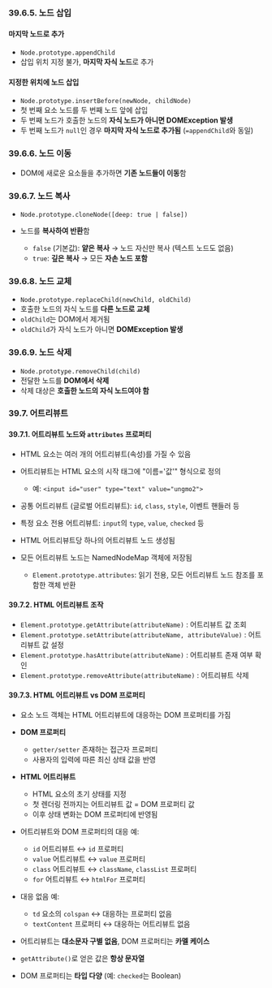 ### 39.6.5. 노드 삽입

#### 마지막 노드로 추가

* `Node.prototype.appendChild`
* 삽입 위치 지정 불가, **마지막 자식 노드**로 추가

#### 지정한 위치에 노드 삽입

* `Node.prototype.insertBefore(newNode, childNode)`
* 첫 번째 요소 노드를 두 번째 노드 앞에 삽입
* 두 번째 노드가 호출한 노드의 **자식 노드가 아니면 DOMException 발생**
* 두 번째 노드가 `null`인 경우 **마지막 자식 노드로 추가됨** (`=appendChild`와 동일)

### 39.6.6. 노드 이동

* DOM에 새로운 요소들을 추가하면 **기존 노드들이 이동**함

### 39.6.7. 노드 복사

* `Node.prototype.cloneNode([deep: true | false])`
* 노드를 **복사하여 반환**함

  * `false` (기본값): **얕은 복사** → 노드 자신만 복사 (텍스트 노드도 없음)
  * `true`: **깊은 복사** → 모든 **자손 노드 포함**

### 39.6.8. 노드 교체

* `Node.prototype.replaceChild(newChild, oldChild)`
* 호출한 노드의 자식 노드를 **다른 노드로 교체**
* `oldChild`는 DOM에서 제거됨
* `oldChild`가 자식 노드가 아니면 **DOMException 발생**

### 39.6.9. 노드 삭제

* `Node.prototype.removeChild(child)`
* 전달한 노드를 **DOM에서 삭제**
* 삭제 대상은 **호출한 노드의 자식 노드여야 함**

### 39.7. 어트리뷰트

#### 39.7.1. 어트리뷰트 노드와 `attributes` 프로퍼티

* HTML 요소는 여러 개의 어트리뷰트(속성)를 가질 수 있음
* 어트리뷰트는 HTML 요소의 시작 태그에 "이름='값'" 형식으로 정의

  * 예: `<input id="user" type="text" value="ungmo2">`
* 공통 어트리뷰트 (글로벌 어트리뷰트): `id`, `class`, `style`, 이벤트 핸들러 등
* 특정 요소 전용 어트리뷰트: `input`의 `type`, `value`, `checked` 등
* HTML 어트리뷰트당 하나의 어트리뷰트 노드 생성됨
* 모든 어트리뷰트 노드는 NamedNodeMap 객체에 저장됨

  * `Element.prototype.attributes`: 읽기 전용, 모든 어트리뷰트 노드 참조를 포함한 객체 반환

#### 39.7.2. HTML 어트리뷰트 조작

* `Element.prototype.getAttribute(attributeName)` : 어트리뷰트 값 조회
* `Element.prototype.setAttribute(attributeName, attributeValue)` : 어트리뷰트 값 설정
* `Element.prototype.hasAttribute(attributeName)` : 어트리뷰트 존재 여부 확인
* `Element.prototype.removeAttribute(attributeName)` : 어트리뷰트 삭제

#### 39.7.3. HTML 어트리뷰트 vs DOM 프로퍼티

* 요소 노드 객체는 HTML 어트리뷰트에 대응하는 DOM 프로퍼티를 가짐

* **DOM 프로퍼티**

  * `getter/setter` 존재하는 접근자 프로퍼티
  * 사용자의 입력에 따른 최신 상태 값을 반영

* **HTML 어트리뷰트**

  * HTML 요소의 초기 상태를 지정
  * 첫 렌더링 전까지는 어트리뷰트 값 = DOM 프로퍼티 값
  * 이후 상태 변화는 DOM 프로퍼티에 반영됨

* 어트리뷰트와 DOM 프로퍼티의 대응 예:

  * `id` 어트리뷰트 ↔ `id` 프로퍼티
  * `value` 어트리뷰트 ↔ `value` 프로퍼티
  * `class` 어트리뷰트 ↔ `className`, `classList` 프로퍼티
  * `for` 어트리뷰트 ↔ `htmlFor` 프로퍼티

* 대응 없음 예:

  * `td` 요소의 `colspan` ↔ 대응하는 프로퍼티 없음
  * `textContent` 프로퍼티 ↔ 대응하는 어트리뷰트 없음

* 어트리뷰트는 **대소문자 구별 없음**, DOM 프로퍼티는 **카멜 케이스**

* `getAttribute()`로 얻은 값은 **항상 문자열**

* DOM 프로퍼티는 **타입 다양** (예: `checked`는 Boolean)
